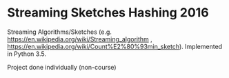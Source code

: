 # Streaming Sketches Hashing 2016
Streaming Algorithms/Sketches (e.g. https://en.wikipedia.org/wiki/Streaming_algorithm , https://en.wikipedia.org/wiki/Count%E2%80%93min_sketch).
Implemented in Python 3.5.

Project done individually (non-course)

